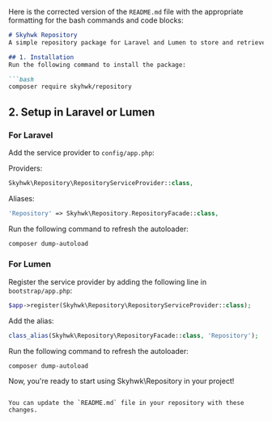 Here is the corrected version of the `README.md` file with the appropriate formatting for the bash commands and code blocks:

```markdown
# Skyhwk Repository
A simple repository package for Laravel and Lumen to store and retrieve text files.

## 1. Installation
Run the following command to install the package:

```bash
composer require skyhwk/repository
```

## 2. Setup in Laravel or Lumen

### For Laravel
Add the service provider to `config/app.php`:

Providers:
```php
Skyhwk\Repository\RepositoryServiceProvider::class,
```

Aliases:
```php
'Repository' => Skyhwk\Repository.RepositoryFacade::class,
```

Run the following command to refresh the autoloader:

```bash
composer dump-autoload
```

### For Lumen
Register the service provider by adding the following line in `bootstrap/app.php`:

```php
$app->register(Skyhwk\Repository\RepositoryServiceProvider::class);
```

Add the alias:

```php
class_alias(Skyhwk\Repository\RepositoryFacade::class, 'Repository');
```

Run the following command to refresh the autoloader:

```bash
composer dump-autoload
```

Now, you're ready to start using Skyhwk\Repository in your project!
```

You can update the `README.md` file in your repository with these changes.
